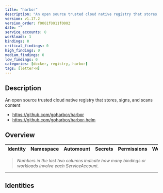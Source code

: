 ```yaml
---
title: "harbor"
description: "An open source trusted cloud native registry that stores, signs, and scans content"
version: v1.17.2
version_order: f0001f0011f0002
date: ""
service_accounts: 0
workloads: 1
bindings: 0
critical_findings: 0
high_findings: 0
medium_findings: 0
low_findings: 0
categories: [docker, registry, harbor]
tags: [letter-H]
---
```


## Description

An open source trusted cloud native registry that stores, signs, and scans content

- https://github.com/goharbor/harbor
- https://github.com/goharbor/harbor-helm

## Overview

| Identity | Namespace | Automount | Secrets | Permissions | Workloads | Risk |
| -------- | --------- | --------- | ------- | ----------- | --------- | ---- |

> _Numbers in the last two columns indicate how many bindings or workloads involve each ServiceAccount._

---

## Identities
